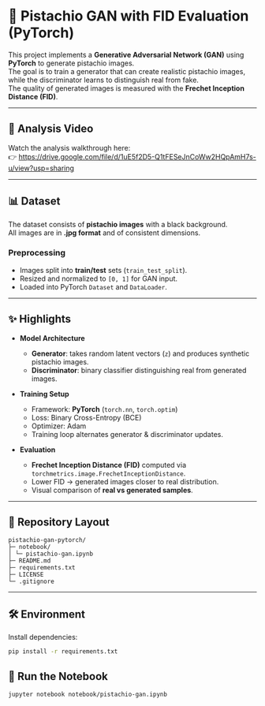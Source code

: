 # 🌰 Pistachio GAN with FID Evaluation (PyTorch)

This project implements a **Generative Adversarial Network (GAN)** using **PyTorch** to generate pistachio images.  
The goal is to train a generator that can create realistic pistachio images, while the discriminator learns to distinguish real from fake.  
The quality of generated images is measured with the **Frechet Inception Distance (FID)**.

---

## 🎥 Analysis Video
Watch the analysis walkthrough here:  
👉 https://drive.google.com/file/d/1uE5f2D5-Q1tFESeJnCoWw2HQpAmH7s-u/view?usp=sharing

---

## 📊 Dataset

The dataset consists of **pistachio images** with a black background.  
All images are in **.jpg format** and of consistent dimensions.

### Preprocessing
- Images split into **train/test** sets (`train_test_split`).  
- Resized and normalized to `[0, 1]` for GAN input.  
- Loaded into PyTorch `Dataset` and `DataLoader`.

---

## ✨ Highlights

- **Model Architecture**
  - **Generator**: takes random latent vectors (`z`) and produces synthetic pistachio images.  
  - **Discriminator**: binary classifier distinguishing real from generated images.  

- **Training Setup**
  - Framework: **PyTorch** (`torch.nn`, `torch.optim`)  
  - Loss: Binary Cross-Entropy (BCE)  
  - Optimizer: Adam  
  - Training loop alternates generator & discriminator updates.  

- **Evaluation**
  - **Frechet Inception Distance (FID)** computed via `torchmetrics.image.FrechetInceptionDistance`.  
  - Lower FID → generated images closer to real distribution.  
  - Visual comparison of **real vs generated samples**.

---

## 📂 Repository Layout
```
pistachio-gan-pytorch/
├─ notebook/
│ └─ pistachio-gan.ipynb
├─ README.md
├─ requirements.txt
├─ LICENSE
└─ .gitignore
```
---

## 🛠 Environment

Install dependencies:
```bash
pip install -r requirements.txt
```

## 🚀 Run the Notebook
```
jupyter notebook notebook/pistachio-gan.ipynb
```
